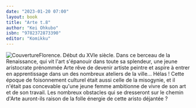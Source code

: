 ```yaml
---
date: "2023-01-20 07:00"
layout: book
title: "Arte t.8"
author: "Kei Ohkubo"
isbn: "9782372873390"
editor: "Komikku"
---
```

![Couverture](/img/9782372873390.jpg)Florence. Début du XVIe siècle.
Dans ce berceau de la Renaissance, qui vit l'art s'épanouir dans toute sa splendeur, une jeune aristocrate prénommée Arte rêve de devenir artiste peintre et aspire à entrer en apprentissage dans un des nombreux ateliers de la ville...
Hélas ! Cette époque de foisonnement culturel était aussi celle de la misogynie, et il n'était pas concevable qu'une jeune femme ambitionne de vivre de son art et de son travail. Les nombreux obstacles qui se dresseront sur le chemin d'Arte auront-ils raison de la folle énergie de cette aristo déjantée ?
